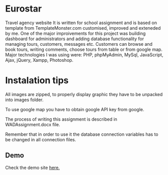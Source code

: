 # Eurostar
Travel agency website
It is written for school assignment and is based on template from TemplateMonster.com customised, improved and exteneded by me. One of the major improivements for this project was building dashboard for administrators and adding database functionality for managing tours, customers, messages etc. Customers can browse  and book tours, writing comments, choose tours from table or from google map. Major technologies I was using were: PHP, phpMyAdmin, MySql, JavaScript, Ajax, jQuery, Xampp, Photoshop.

# Instalation tips

All images are zipped, to properly display graphic they have to be unpacked into images folder.

To use google map you have to obtain google API key from google.

The process of writing this assignment is described in WADAssignment.docx file.

Remember that in order to use it the database connection variables has to be changed in all connection files.

## Demo
Check the demo site [here.](https://wojtek78.000webhostapp.com/index.html)
